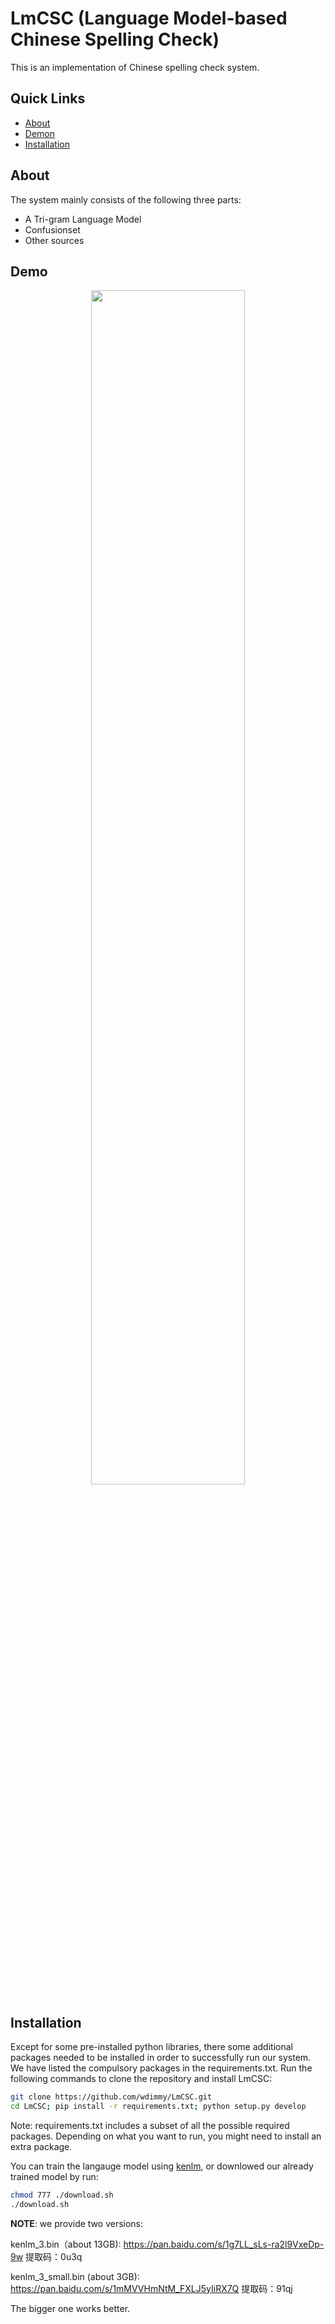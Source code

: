 # LmCSC (Language Model-based Chinese Spelling Check)
This is an implementation of Chinese spelling check system.

## Quick Links

- [About](#about)
- [Demon](#demo)
- [Installation](#installation)

<span id="about">

## About

The system mainly consists of the following three parts:
- A Tri-gram Language Model
- Confusionset
- Other sources
</span>

<span id="demo">

## Demo

<p align="center"><img width="70%" src="img/example.png" /></p>
</span>

<span id="Installation">

## Installation

Except for some pre-installed python libraries, there some additional packages needed
to be installed in order to successfully run our system. We have listed the 
compulsory packages in the requirements.txt. Run the following commands
to clone the repository and install LmCSC:

```bash
git clone https://github.com/wdimmy/LmCSC.git
cd LmCSC; pip install -r requirements.txt; python setup.py develop

```

Note: requirements.txt includes a subset of all the possible required packages. 
Depending on what you want to run, you might need to install an extra package.

You can train the langauge model using [kenlm](https://github.com/kpu/kenlm.git), or downlowed our already trained model by run:

```bash
chmod 777 ./download.sh 
./download.sh 
```
**NOTE**: we provide two versions:

kenlm_3.bin（about 13GB): https://pan.baidu.com/s/1g7LL_sLs-ra2l9VxeDp-9w 提取码：0u3q

kenlm_3_small.bin (about 3GB): https://pan.baidu.com/s/1mMVVHmNtM_FXLJ5yIiRX7Q 提取码：91qj

The bigger one works better.

</span>







